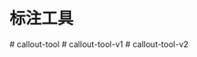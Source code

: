 # 标注工具
#   c a l l o u t - t o o l  
 #   c a l l o u t - t o o l - v 1  
 #   c a l l o u t - t o o l - v 2  
 